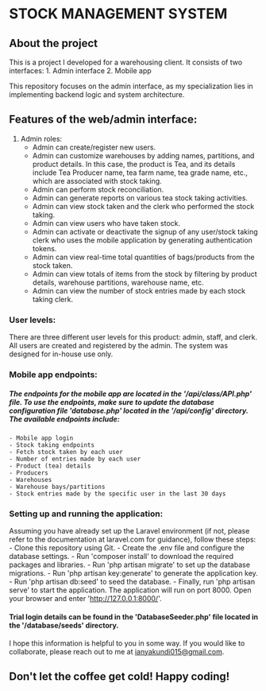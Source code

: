 
# STOCK MANAGEMENT SYSTEM
## About the project
This is a project I developed for a warehousing client. It consists of two interfaces:
    1. Admin interface
    2. Mobile app

This repository focuses on the admin interface, as my specialization lies in implementing backend logic and system architecture.

## Features of the web/admin interface:
1. Admin roles:
    - Admin can create/register new users.
    - Admin can customize warehouses by adding names, partitions, and product details. In this case, the product is Tea, and its  details include Tea Producer name, tea farm name, tea grade name, etc., which are associated with stock taking.
    - Admin can perform stock reconciliation.
    - Admin can generate reports on various tea stock taking activities.
    - Admin can view stock taken and the clerk who performed the stock taking.
    - Admin can view users who have taken stock.
    - Admin can activate or deactivate the signup of any user/stock taking clerk who uses the mobile application by generating authentication tokens.
    - Admin can view real-time total quantities of bags/products from the stock taken.
    - Admin can view totals of items from the stock by filtering by product details, warehouse partitions, warehouse name, etc.
    - Admin can view the number of stock entries made by each stock taking clerk.

### User levels:
There are three different user levels for this product: admin, staff, and clerk. All users are created and registered by the admin. The system was designed for in-house use only.

### Mobile app endpoints:
##### The endpoints for the mobile app are located in the '/api/class/API.php' file. To use the endpoints, make sure to update the database configuration file 'database.php' located in the '/api/config' directory. The available endpoints include:
    - Mobile app login
    - Stock taking endpoints
    - Fetch stock taken by each user
    - Number of entries made by each user
    - Product (tea) details
    - Producers
    - Warehouses
    - Warehouse bays/partitions
    - Stock entries made by the specific user in the last 30 days

### Setting up and running the application:
Assuming you have already set up the Laravel environment (if not, please refer to the documentation at laravel.com for guidance), follow these steps:
    - Clone this repository using Git.
    - Create the .env file and configure the database settings.
    - Run 'composer install' to download the required packages and libraries.
    - Run 'php artisan migrate' to set up the database migrations.
    - Run 'php artisan key:generate' to generate the application key.
    - Run 'php artisan db:seed' to seed the database.
    - Finally, run 'php artisan serve' to start the application. The application will run on port 8000. Open your browser and enter 'http://127.0.0.1:8000/'.

#### Trial login details can be found in the 'DatabaseSeeder.php' file located in the '/database/seeds' directory.
I hope this information is helpful to you in some way. If you would like to collaborate, please reach out to me at ianyakundi015@gmail.com.

## Don't let the coffee get cold! Happy coding!